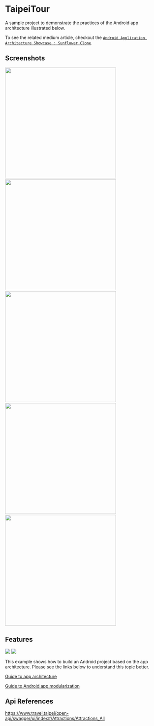 # TaipeiTour

A sample project to demonstrate the practices of the Android app architecture illustrated below.

To see the related medium article, checkout the [`Android Application Architecture Showcase : Sunflower Clone`](https://medium.com/@b9915034/android-application-architecture-showcase-sunflower-clone-dee729f6e1f2).

## Screenshots

<p float="left">
<img src="docs/screenshots/Screenshot_1.png" width = 360> &nbsp;
<img src="docs/screenshots/Screenshot_2.png" width = 360> &nbsp;
<img src="docs/screenshots/Screenshot_3.png" width = 360> &nbsp;
<img src="docs/screenshots/Screenshot_4.png" width = 360> &nbsp;
<img src="docs/screenshots/Screenshot_5.png" width = 360> &nbsp;
</p>

## Features

<img src="docs/diagrams/Android App Architecture Overview.png"/>
<img src="docs/diagrams/Taipei Tour Dependency Graph.png"/>

This example shows how to build an Android project based on the app architecture.
Please see the links below to understand this topic better.

[Guide to app architecture](https://developer.android.com/topic/architecture)

[Guide to Android app modularization](https://developer.android.com/topic/modularization)

## Api References

https://www.travel.taipei/open-api/swagger/ui/index#/Attractions/Attractions_All
